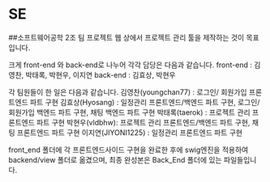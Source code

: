 # SE
##소프트웨어공학 2조 팀 프로젝트
웹 상에서 프로젝트 관리 툴을 제작하는 것이 목표입니다.

크게 front-end 와 back-end로 나누어 각각 담당은 다음과 같습니다.
front-end : 김영찬, 박태록, 박현우, 이지연
back-end : 김효상, 박현우

각 팀원들이 한 일은 다음과 같습니다.
김영찬(youngchan77) : 로그인/ 회원가입 프론트엔드 파트 구현
김효상(Hyosang) : 일정관리 프론트엔드/백엔드 파트 구현, 로그인/회원가입 백엔드 파트 구현, 채팅 백엔드 파트 구현
박태록(taerok) : 프로젝트 관리 프론트엔드 파트 구현
박현우(vldbhw): 프로젝트 관리 프론트엔드/백엔드 파트 구현, 채팅 프론트엔드 파트 구현
이지연(JIYONI1225) : 일정관리 프론트엔드 파트 구현

front_end 폴더에 각 프론트엔드사이드 구현을 완료한 후에 swig엔진을 적용하여 backend/view 폴더로 옮겼으며, 최종 완성본은 Back_End 폴더에 있는 파일들입니다.
